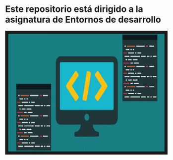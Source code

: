 # Este repositorio está dirigido a la asignatura de Entornos de desarrollo

<p align="center">
  <img src="InicioEntornosD.jpg" width="540" height="380" border="10" /></a>

